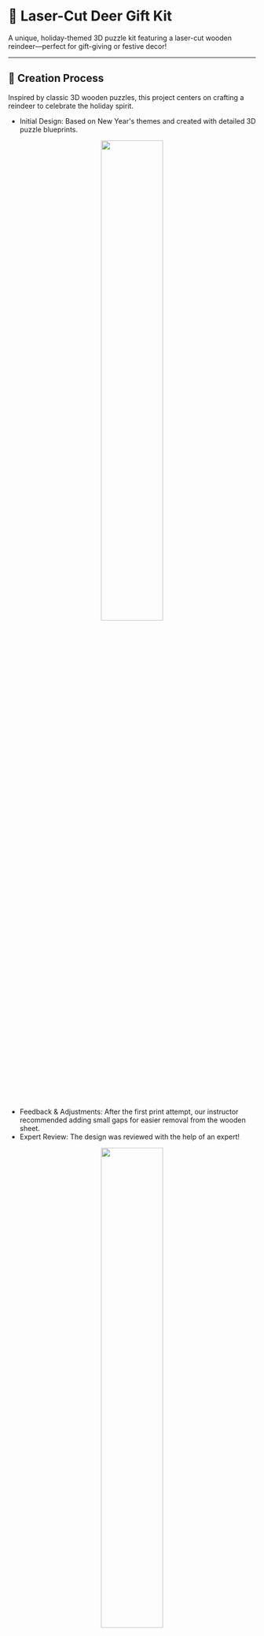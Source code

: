 # 🎄 Laser-Cut Deer Gift Kit

A unique, holiday-themed 3D puzzle kit featuring a laser-cut wooden reindeer—perfect for gift-giving or festive decor!

---

## 📐 Creation Process

Inspired by classic 3D wooden puzzles, this project centers on crafting a reindeer to celebrate the holiday spirit.

- Initial Design: Based on New Year's themes and created with detailed 3D puzzle blueprints.

 <p align="center">
    <img src="https://github.com/user-attachments/assets/d79fc0b3-0eed-4eeb-8101-843820fb11b5"  width="50%" height="50%"/>
</p>

- Feedback & Adjustments: After the first print attempt, our instructor recommended adding small gaps for easier removal from the wooden sheet.  
- Expert Review: The design was reviewed with the help of an expert! 

<p align="center">
    <img src="https://github.com/user-attachments/assets/d5254cb3-b90a-42bf-b306-d597967fcbb2"  width="50%" height="50%"/>
</p>

---

## ⚙️ Production

With the final design in place, production was completed using a laser cutting machine, carving the kit from a large wooden board.

<p align="center">
    <video src="https://github.com/user-attachments/assets/61755a33-5803-4229-8fcc-ca4f4c0e6727" controls></video>
</p>

---

## 🎁 Final Product

The reindeer can be displayed in both assembled and disassembled states, making it a versatile and decorative gift!

<p align="center">
    <img src="https://github.com/user-attachments/assets/f9c5ab80-40c7-4d57-842a-d5aaa5ec5425" alt="Assembled Deer" width="50%" height="50%"/>
    <img src="https://github.com/user-attachments/assets/144a752a-84da-4352-977b-2b2179733c72" alt="Disassembled Deer" width="50%" height="50%"/>
</p>

---

## 🛠️ Installation and Usage

To assemble:
1. Carefully remove each piece from the wooden sheet.
2. Follow the included assembly instructions to put together your reindeer.
3. Display it proudly for a festive touch!

---

Feel free to contribute or suggest improvements!

---

> Created with love and craftsmanship for the holiday season.
